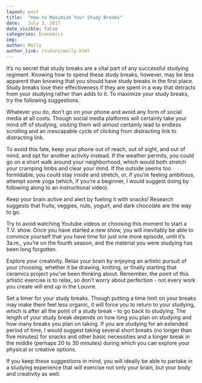 ```yaml
---
layout: post
title:  "How to Maximize Your Study Breaks"
date:   July 3, 2017
date_visible: false
categories: Economics
img: 
author: Molly
author_link: /tutors/molly.html
---
```


It’s no secret that study breaks are a vital part of any successful studying regiment. Knowing how to spend these study breaks, however, may be less apparent than knowing that you should have study breaks in the first place. Study breaks lose their effectiveness if they are spent in a way that detracts from your studying rather than adds to it. To maximize your study breaks, try the following suggestions.
<!--more-->

Whatever you do, don’t go on your phone and avoid any form of social media at all costs. Though social media platforms will certainly take your mind off of studying, visiting them will almost certainly lead to endless scrolling and an inescapable cycle of clicking from distracting link to distracting link. 

To avoid this fate, keep your phone out of reach, out of sight, and out of mind, and opt for another activity instead. If the weather permits, you could go on a short walk around your neighborhood, which would both stretch your cramping limbs and clear your mind. If the outside seems too formidable, you could stay inside and stretch, or, if you’re feeling ambitious, attempt some yoga (which, if you’re a beginner, I would suggest doing by following along to an instructional video). 

Keep your brain active and alert by fueling it with snacks! Research suggests that fruits, veggies, nuts, yogurt, and dark chocolate are the way to go. 

Try to avoid watching Youtube videos or choosing this moment to start a T.V. show. Once you have started a new show, you will inevitably be able to convince yourself that you have time for just one more episode, until it’s 3a.m., you’re on the fourth season, and the material you were studying has been long forgotten.

Explore your creativity. Relax your brain by enjoying an artistic pursuit of your choosing, whether it be drawing, knitting, or finally starting that ceramics project you’ve been thinking about. Remember, the point of this artistic exercise is to relax, so don’t worry about perfection - not every work you create will end up in the Louvre. 

Set a timer for your study breaks. Though putting a time limit on your breaks may make them feel less organic, it will force you to return to your studying, which is after all the point of a study break - to go back to studying. The length of your study break depends on how long you plan on studying and how many breaks you plan on taking. If you are studying for an extended period of time, I would suggest taking several short breaks (no longer than five minutes) for snacks and other basic necessities and a longer break in the middle (perhaps 20 to 30 minutes) during which you can explore your physical or creative options. 

If you keep these suggestions in mind, you will ideally be able to partake in a studying experience that will exercise not only your brain, but your body and creativity as well. 
